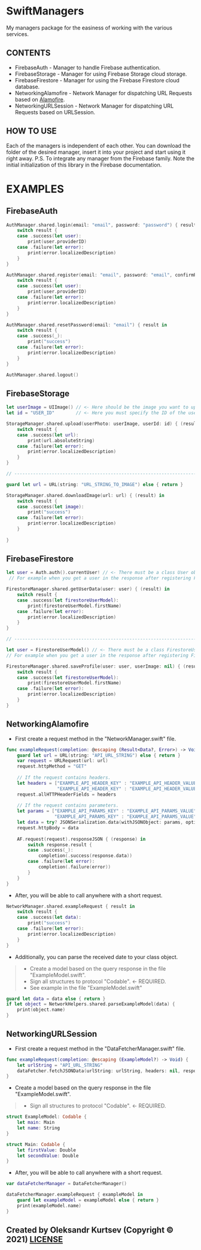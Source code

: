 # SwiftManagers
My managers package for the easiness of working with the various services.

## CONTENTS

- FirebaseAuth - Manager to handle Firebase authentication.
- FirebaseStorage - Manager for using Firebase Storage cloud storage.
- FirebaseFirestore - Manager for using the Firebase Firestore cloud database.
- NetworkingAlamofire - Network Manager for dispatching URL Requests based on [Alamofire](https://github.com/Alamofire/Alamofire).
- NetworkingURLSession - Network Manager for dispatching URL Requests based on URLSession.

## HOW TO USE
Each of the managers is independent of each other. You can download the folder of the desired manager, insert it into your project and start using it right away.
P.S. To integrate any manager from the Firebase family. Note the initial initialization of this library in the Firebase documentation. 

# EXAMPLES

## FirebaseAuth
``` swift
AuthManager.shared.login(email: "email", password: "password") { result in
    switch result {
    case .success(let user):
        print(user.providerID)
    case .failure(let error):
        print(error.localizedDescription)
    }
}

AuthManager.shared.register(email: "email", password: "email", confirmPassword: "email") { result in
    switch result {
    case .success(let user):
        print(user.providerID)
    case .failure(let error):
        print(error.localizedDescription)
    }
}

AuthManager.shared.resetPassword(email: "email") { result in
    switch result {
    case .success(_):
        print("success")
    case .failure(let error):
        print(error.localizedDescription)
    }
}

AuthManager.shared.logout()
```

## FirebaseStorage
``` swift
let userImage = UIImage() // <- Here should be the image you want to upload.
let id = "USER_ID"        // <- Here you must specify the ID of the user you want to download from.

StorageManager.shared.upload(userPhoto: userImage, userId: id) { (result) in
    switch result {
    case .success(let url):
        print(url.absoluteString)
    case .failure(let error):
        print(error.localizedDescription)
    }
}

// ---------------------------------------------------------------------------------------------------- //

guard let url = URL(string: "URL_STRING_TO_IMAGE") else { return }

StorageManager.shared.downloadImage(url: url) { (result) in
    switch result {
    case .success(let image):
        print("success")
    case .failure(let error):
        print(error.localizedDescription)
    }
    
}
```

## FirebaseFirestore
``` swift
let user = Auth.auth().currentUser! // <- There must be a class User object here.
 // For example when you get a user in the response after registering Firebase.

FirestoreManager.shared.getUserData(user: user) { (result) in
    switch result {
    case .success(let firestoreUserModel):
        print(firestoreUserModel.firstName)
    case .failure(let error):
        print(error.localizedDescription)
    }
}

// ---------------------------------------------------------------------------------------------------- //

let user = FirestoreUserModel() // <- There must be a class FirestoreUserModel object here.
// For example when you get a user in the response after registering Firebase.

FirestoreManager.shared.saveProfile(user: user, userImage: nil) { (result) in
    switch result {
    case .success(let firestoreUserModel):
        print(firestoreUserModel.firstName)
    case .failure(let error):
        print(error.localizedDescription)
    }
}
```

## NetworkingAlamofire

- First create a request method in the "NetworkManager.swift" file.

``` swift
func exampleRequest(completion: @escaping (Result<Data?, Error>) -> Void) {
    guard let url = URL(string: "API_URL_STRING") else { return }
    var request = URLRequest(url: url)
    request.httpMethod = "GET"
    
    // If the request contains headers.
    let headers = ["EXAMPLE_API_HEADER_KEY" : "EXAMPLE_API_HEADER_VALUE",
                   "EXAMPLE_API_HEADER_KEY" : "EXAMPLE_API_HEADER_VALUE"]
    request.allHTTPHeaderFields = headers
    
    // If the request contains parameters.
    let params = ["EXAMPLE_API_PARAMS_KEY" : "EXAMPLE_API_PARAMS_VALUE",
                  "EXAMPLE_API_PARAMS_KEY" : "EXAMPLE_API_PARAMS_VALUE"]
    let data = try? JSONSerialization.data(withJSONObject: params, options: [])
    request.httpBody = data
    
    AF.request(request).responseJSON { (response) in
        switch response.result {
        case .success(_):
            completion(.success(response.data))
        case .failure(let error):
            completion(.failure(error))
        }
    }
}
```

- After, you will be able to call anywhere with a short request.

``` swift
NetworkManager.shared.exampleRequest { result in
    switch result {
    case .success(let data):
        print("success")
    case .failure(let error):
        print(error.localizedDescription)
    }
}
```

- Additionally, you can parse the received date to your class object. 
> - Create a model based on the query response in the file "ExampleModel.swift".
> - Sign all structures to protocol "Codable". <- REQUIRED.
> - See example in the file "ExampleModel.swift"

``` swift
guard let data = data else { return }
if let object = NetworkHelpers.shared.parseExampleModel(data) {
    print(object.name)
}
```

## NetworkingURLSession

- First create a request method in the "DataFetcherManager.swift" file.

``` swift
func exampleRequest(completion: @escaping (ExampleModel?) -> Void) {
    let urlString = "API_URL_STRING"
    dataFetcher.fetchJSONData(urlString: urlString, headers: nil, response: completion)
}
```

- Create a model based on the query response in the file "ExampleModel.swift". 
> - Sign all structures to protocol "Codable". <- REQUIRED.

``` swift
struct ExampleModel: Codable {
    let main: Main
    let name: String
}

struct Main: Codable {
    let firstValue: Double
    let secondValue: Double
}
```

- After, you will be able to call anywhere with a short request.

``` swift
var dataFetcherManager = DataFetcherManager()

dataFetcherManager.exampleRequest { exampleModel in
    guard let exampleModel = exampleModel else { return }
    print(exampleModel.name)
}
```

## Created by Oleksandr Kurtsev (Copyright © 2021) [LICENSE](https://github.com/kurtsev0103/SwiftManagers/blob/main/LICENSE)
